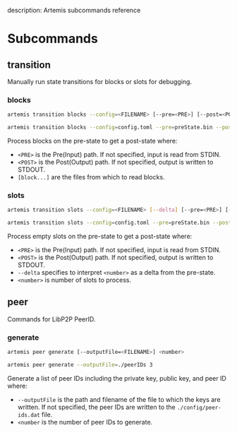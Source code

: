 description: Artemis subcommands reference
<!--- END of page meta data -->

# Subcommands 

## transition 

Manually run state transitions for blocks or slots for debugging. 

### blocks 

```bash tab="Syntax"
artemis transition blocks --config=<FILENAME> [--pre=<PRE>] [--post=<POST>] [blockFiles]
```

```bash tab="Example"
artemis transition blocks --config=config.toml --pre=preState.bin --post=outputFile.bin blockFile1.bin blockFile2.bin
```

Process blocks on the pre-state to get a post-state where: 

* `<PRE>` is the Pre(Input) path.  If not specified, input is read from STDIN.
* `<POST>` is the Post(Output) path. If not specified, output is written to STDOUT. 
* `[block...]` are the files from which to read blocks. 

### slots 

```bash tab="Syntax"
artemis transition slots --config=<FILENAME> [--delta] [--pre=<PRE>] [--post=<POST>] <number>
```

```bash tab="Example"
artemis transition slots --config=config.toml --pre=preState.bin --post=outputFile.bin 50
```

Process empty slots on the pre-state to get a post-state where: 

* `<PRE>` is the Pre(Input) path.  If not specified, input is read from STDIN.
* `<POST>` is the Post(Output) path. If not specified, output is written to STDOUT.  
* `--delta` specifies to interpret `<number>` as a delta from the pre-state. 
* `<number>` is number of slots to process.

## peer 

Commands for LibP2P PeerID. 

### generate 

```bash tab="Syntax"
artemis peer generate [--outputFile=<FILENAME>] <number>
```

```bash tab="Example"
artemis peer generate --outputFile=./peerIDs 3  
```

Generate a list of peer IDs including the private key, public key, and peer ID where:  
 
* `--outputFile` is the path and filename of the file to which the keys are written. If not specified, the peer IDs
are written to the `./config/peer-ids.dat` file. 
* `<number` is the number of peer IDs to generate.


